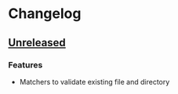 # Changelog

## [Unreleased]

### Features

- Matchers to validate existing file and directory

[Unreleased]: https://github.com/clean-code-rocks/hamcrest-java-file/commits/main
